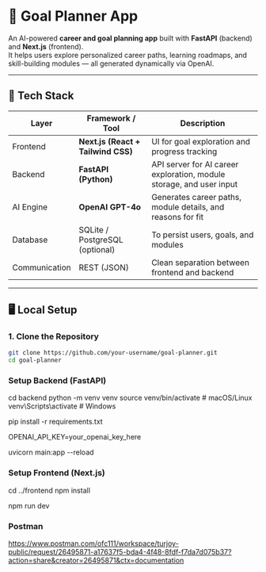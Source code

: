 # 🚀 Goal Planner App

An AI-powered **career and goal planning app** built with **FastAPI** (backend) and **Next.js** (frontend).  
It helps users explore personalized career paths, learning roadmaps, and skill-building modules — all generated dynamically via OpenAI.

---

## 🧱 Tech Stack

| Layer         | Framework / Tool                   | Description                                                          |
| ------------- | ---------------------------------- | -------------------------------------------------------------------- |
| Frontend      | **Next.js (React + Tailwind CSS)** | UI for goal exploration and progress tracking                        |
| Backend       | **FastAPI (Python)**               | API server for AI career exploration, module storage, and user input |
| AI Engine     | **OpenAI GPT-4o**                  | Generates career paths, module details, and reasons for fit          |
| Database      | SQLite / PostgreSQL (optional)     | To persist users, goals, and modules                                 |
| Communication | REST (JSON)                        | Clean separation between frontend and backend                        |

---

## 🖥️ Local Setup

### 1. Clone the Repository

```bash
git clone https://github.com/your-username/goal-planner.git
cd goal-planner
```

### Setup Backend (FastAPI)

cd backend
python -m venv venv
source venv/bin/activate # macOS/Linux
venv\Scripts\activate # Windows

pip install -r requirements.txt

OPENAI_API_KEY=your_openai_key_here

uvicorn main:app --reload

### Setup Frontend (Next.js)

cd ../frontend
npm install

npm run dev

### Postman

https://www.postman.com/ofc111/workspace/turjoy-public/request/26495871-a17637f5-bda4-4f48-8fdf-f7da7d075b37?action=share&creator=26495871&ctx=documentation
